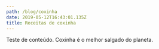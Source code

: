 ```yaml
---
path: /blog/coxinha
date: 2019-05-12T16:43:01.135Z
title: Receitas de coxinha
---
```

Teste de conteúdo. Coxinha é o melhor salgado do planeta.
